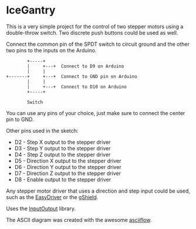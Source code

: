 # IceGantry
This is a very simple project for the control of two stepper motors using a 
double-throw switch. Two discrete push buttons could be used as well.

Connect the common pin of the SPDT switch to circuit ground and the other
two pins to the inputs on the Arduino.

```
        +-----+
        |     +---+  Connect to D9 on Arduino
        |     |
+-------+     +---+  Connect to GND pin on Arduino
        |     |
        |     +---+  Connect to D10 on Arduino
        +-----+

        Switch
```

You can use any pins of your choice, just make sure to connect the center pin to GND.

Other pins used in the sketch:
- D2 - Step X output to the stepper driver
- D3 - Step Y output to the stepper driver
- D4 - Step Z output to the stepper driver
- D5 - Direction X output to the stepper driver
- D6 - Direction Y output to the stepper driver
- D7 - Direction Z output to the stepper driver
- D8 - Enable output to the stepper driver

Any stepper motor driver that uses a direction and step input could be used, such as the 
[EasyDriver](https://www.sparkfun.com/products/12779) or the 
[gShield](https://www.adafruit.com/product/1750?gclid=CjwKCAjwmK3OBRBKEiwAOL6t1EWBDebI5Kcy3BjVDWzX_mSrlm1fpOo8eC_xFEqXSacyycUPgRhR-RoCtSQQAvD_BwE).

Uses the [InputOutput](https://github.com/Mokolea/InputDebounce) library.

The ASCII diagram was created with the awesome [asciiflow](http://asciiflow.com/).

